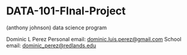 # DATA-101-FInal-Project
(anthony johnson) data science program 

Dominic L Perez
Personal email: dominic.luis.perez@gmail.com
School email: dominic_perez@redlands.edu

